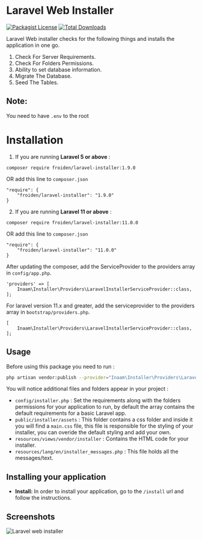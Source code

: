 # Laravel Web Installer

[![Packagist License](https://poser.pugx.org/froiden/laravel-installer/license)]()
[![Total Downloads](https://poser.pugx.org/froiden/laravel-installer/d/total)](https://packagist.org/packages/froiden/laravel-installer)

Laravel Web installer checks for the following things and installs the application in one go.

1. Check For Server Requirements.
2. Check For Folders Permissions.
3. Ability to set database information.
4. Migrate The Database.
5. Seed The Tables.

## Note:
You need to have `.env` to the root



# Installation

1)  If you are running **Laravel 5 or above** :

```
composer require froiden/laravel-installer:1.9.0
```
OR add this line to `composer.json`

```
"require": {
    "froiden/laravel-installer": "1.9.0"
}
```
2)  If you are running **Laravel 11 or above** :
```
composer require froiden/laravel-installer:11.0.0
```
OR add this line to `composer.json`
```
"require": {
    "froiden/laravel-installer": "11.0.0"
}
```

After updating the composer, add the ServiceProvider to the providers array in `config/app.php`.

```
'providers' => [
    Inaam\Installer\Providers\LaravelInstallerServiceProvider::class,
];
```


For laravel version 11.x and greater, add the serviceprovider to the providers array in `bootstrap/providers.php`.

```
[
    Inaam\Installer\Providers\LaravelInstallerServiceProvider::class,
];
```

## Usage

Before using this package you need to run :
```bash
php artisan vendor:publish --provider="Inaam\Installer\Providers\LaravelInstallerServiceProvider"
```

You will notice additional files and folders appear in your project :
 
 - `config/installer.php` : Set the requirements along with the folders permissions for your application to run, by default the array contains the default requirements for a basic Laravel app.
 - `public/installer/assets` : This folder contains a css folder and inside it you will find a `main.css` file, this file is responsible for the styling of your installer, you can overide the default styling and add your own.
 - `resources/views/vendor/installer` : Contains the HTML code for your installer.
 - `resources/lang/en/installer_messages.php` : This file holds all the messages/text.

## Installing your application
- **Install:** In order to install your application, go to the `/install` url and follow the instructions.
## Screenshots
 
![Laravel web installer](http://public.froid.works/knap1.png)


